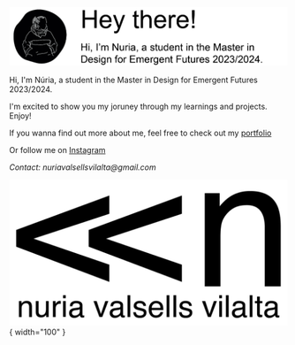 ![loading picture](images/presentation.jpg)

Hi, I'm Núria, a student in the Master in Design for Emergent Futures 2023/2024.

I'm excited to show you my joruney through my learnings and projects. Enjoy!

If you wanna find out more about me, feel free to check out my [portfolio](https://drive.google.com/file/d/15ZWaSVnZq5l9aFIC4A3TF16uTcAb-N5x/view?usp=sharing )

Or follow me on [Instagram](https://www.instagram.com/nuriava.design/)


_Contact: nuriavalsellsvilalta@gmail.com_


![loading logo](images/logos2-03.jpg){ width="100" }